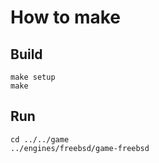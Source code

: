 How to make
===========

## Build
```
make setup
make
```

## Run
```
cd ../../game
../engines/freebsd/game-freebsd
```
